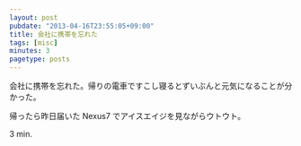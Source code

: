 ```yaml
---
layout: post
pubdate: "2013-04-16T23:55:05+09:00"
title: 会社に携帯を忘れた
tags: [misc]
minutes: 3
pagetype: posts
---
```

会社に携帯を忘れた。帰りの電車ですこし寝るとずいぶんと元気になることが分かった。

帰ったら昨日届いた Nexus7 でアイスエイジを見ながらウトウト。

3 min.
